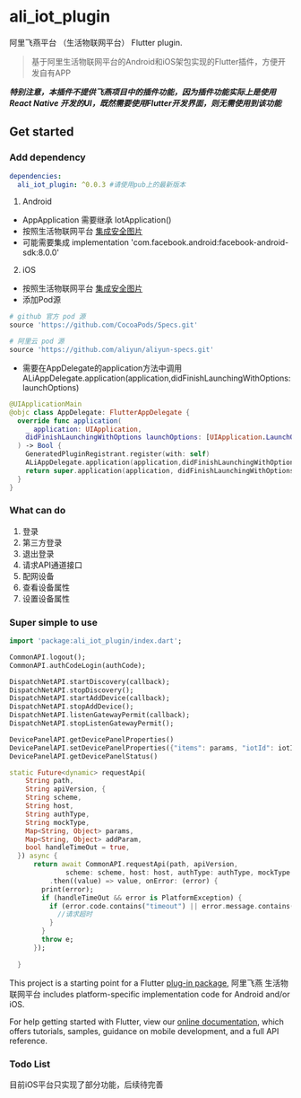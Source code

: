 # ali_iot_plugin

阿里飞燕平台 （生活物联网平台） Flutter plugin.

> 基于阿里生活物联网平台的Android和iOS架包实现的Flutter插件，方便开发自有APP

***特别注意，本插件不提供飞燕项目中的插件功能，因为插件功能实际上是使用React Native 开发的UI，既然需要使用Flutter开发界面，则无需使用到该功能***

## Get started

### Add dependency

```yaml
dependencies:
  ali_iot_plugin: ^0.0.3 #请使用pub上的最新版本
```

1. Android
* AppApplication 需要继承 IotApplication()  
* 按照生活物联网平台  [集成安全图片](https://help.aliyun.com/document_detail/143857.html?spm=a2c4g.11186623.2.6.2e59150biJwvkA)  
* 可能需要集成    implementation 'com.facebook.android:facebook-android-sdk:8.0.0'  

2. iOS
* 按照生活物联网平台  [集成安全图片](https://help.aliyun.com/document_detail/143857.html?spm=a2c4g.11186623.2.6.2e59150biJwvkA)  
* 添加Pod源
```ruby
# github 官方 pod 源
source 'https://github.com/CocoaPods/Specs.git' 

# 阿里云 pod 源
source 'https://github.com/aliyun/aliyun-specs.git' 
```
* 需要在AppDelegate的application方法中调用ALiAppDelegate.application(application,didFinishLaunchingWithOptions:launchOptions)  
```swift
@UIApplicationMain
@objc class AppDelegate: FlutterAppDelegate {
  override func application(
    _ application: UIApplication,
    didFinishLaunchingWithOptions launchOptions: [UIApplication.LaunchOptionsKey: Any]?
  ) -> Bool {
    GeneratedPluginRegistrant.register(with: self)
    ALiAppDelegate.application(application,didFinishLaunchingWithOptions:launchOptions)
    return super.application(application, didFinishLaunchingWithOptions: launchOptions)
  }
}
```


### What can do
1. 登录
2. 第三方登录
3. 退出登录
4. 请求API通道接口
5. 配网设备
6. 查看设备属性
7. 设置设备属性


### Super simple to use

```dart
import 'package:ali_iot_plugin/index.dart';

CommonAPI.logout();
CommonAPI.authCodeLogin(authCode);

DispatchNetAPI.startDiscovery(callback);
DispatchNetAPI.stopDiscovery();
DispatchNetAPI.startAddDevice(callback);
DispatchNetAPI.stopAddDevice();
DispatchNetAPI.listenGatewayPermit(callback);
DispatchNetAPI.stopListenGatewayPermit();

DevicePanelAPI.getDevicePanelProperties()
DevicePanelAPI.setDevicePanelProperties({"items": params, "iotId": iotId})
DevicePanelAPI.getDevicePanelStatus()

static Future<dynamic> requestApi(
    String path,
    String apiVersion, {
    String scheme,
    String host,
    String authType,
    String mockType,
    Map<String, Object> params,
    Map<String, Object> addParam,
    bool handleTimeOut = true,
  }) async {
      return await CommonAPI.requestApi(path, apiVersion,
              scheme: scheme, host: host, authType: authType, mockType: mockType, params: params, addParam: addParam)
          .then((value) => value, onError: (error) {
        print(error);
        if (handleTimeOut && error is PlatformException) {
          if (error.code.contains("timeout") || error.message.contains("timeout") || error.message.contains("Unable to resolve host")) {
            //请求超时
          }
        }
        throw e;
      });
   
  }
```

This project is a starting point for a Flutter
[plug-in package](https://flutter.dev/developing-packages/),
阿里飞燕 生活物联网平台 includes platform-specific implementation code for Android and/or iOS.

For help getting started with Flutter, view our
[online documentation](https://flutter.dev/docs), which offers tutorials,
samples, guidance on mobile development, and a full API reference.

### Todo List
目前iOS平台只实现了部分功能，后续待完善

